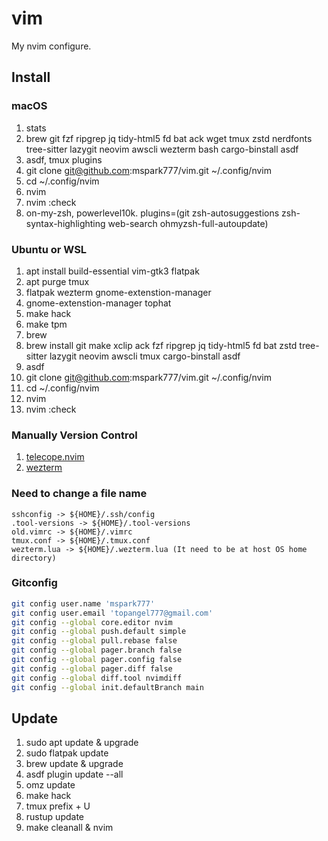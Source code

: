 # vim

My nvim configure.

## Install

### macOS

1. stats
1. brew git fzf ripgrep jq tidy-html5 fd bat ack wget tmux zstd nerdfonts tree-sitter lazygit neovim awscli wezterm bash cargo-binstall asdf
1. asdf, tmux plugins
1. git clone git@github.com:mspark777/vim.git ~/.config/nvim
1. cd ~/.config/nvim
1. nvim
1. nvim :check
1. on-my-zsh, powerlevel10k. plugins=(git zsh-autosuggestions zsh-syntax-highlighting web-search ohmyzsh-full-autoupdate)

### Ubuntu or WSL

1. apt install build-essential vim-gtk3 flatpak
1. apt purge tmux
1. flatpak wezterm gnome-extenstion-manager
1. gnome-extenstion-manager tophat
1. make hack
1. make tpm
1. brew
1. brew install git make xclip ack fzf ripgrep jq tidy-html5 fd bat zstd tree-sitter lazygit neovim awscli tmux cargo-binstall asdf
1. asdf
1. git clone git@github.com:mspark777/vim.git ~/.config/nvim
1. cd ~/.config/nvim
1. nvim
1. nvim :check

### Manually Version Control

1. [telecope.nvim](https://github.com/nvim-telescope/telescope.nvim)
2. [wezterm](https://github.com/wez/wezterm)

### Need to change a file name

```
sshconfig -> ${HOME}/.ssh/config
.tool-versions -> ${HOME}/.tool-versions
old.vimrc -> ${HOME}/.vimrc
tmux.conf -> ${HOME}/.tmux.conf
wezterm.lua -> ${HOME}/.wezterm.lua (It need to be at host OS home directory)
```

### Gitconfig

```sh
git config user.name 'mspark777'
git config user.email 'topangel777@gmail.com'
git config --global core.editor nvim
git config --global push.default simple
git config --global pull.rebase false
git config --global pager.branch false
git config --global pager.config false
git config --global pager.diff false
git config --global diff.tool nvimdiff
git config --global init.defaultBranch main
```

## Update

1. sudo apt update & upgrade
2. sudo flatpak update
3. brew update & upgrade
4. asdf plugin update --all
5. omz update
6. make hack
7. tmux prefix + U
8. rustup update
9. make cleanall & nvim

